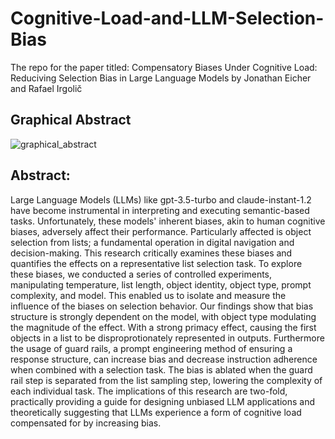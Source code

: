 # Cognitive-Load-and-LLM-Selection-Bias
The repo for the paper titled: Compensatory Biases Under Cognitive Load: Reduciving Selection Bias in Large Language Models by Jonathan Eicher and Rafael Irgolič

## Graphical Abstract
![graphical_abstract](https://github.com/bluewin4/Cognitive-Load-and-LLM-Selection-Bias/assets/47462814/6d57577c-073a-4523-b03a-5b0a642b66f9)



## Abstract: 
Large Language Models (LLMs) like gpt-3.5-turbo and claude-instant-1.2 have become instrumental in interpreting and executing semantic-based tasks. Unfortunately, these models' inherent biases, akin to human cognitive biases, adversely affect their performance. Particularly affected is object selection from lists; a fundamental operation in digital navigation and decision-making. This research critically examines these biases and quantifies the effects on a representative list selection task. To explore these biases, we conducted a series of controlled experiments, manipulating temperature, list length, object identity, object type, prompt complexity, and model. This enabled us to isolate and measure the influence of the biases on selection behavior. Our findings show that bias structure is strongly dependent on the model, with object type modulating the magnitude of the effect. With a strong primacy effect, causing the first objects in a list to be disproprotionately represented in outputs. Furthermore the usage of guard rails, a prompt engineering method of ensuring a response structure, can increase bias and decrease instruction adherence when combined with a selection task. The bias is ablated when the guard rail step is separated from the list sampling step, lowering the complexity of each individual task. The implications of this research are two-fold, practically providing a guide for designing unbiased LLM applications and theoretically suggesting that LLMs experience a form of cognitive load compensated for by increasing bias. 
